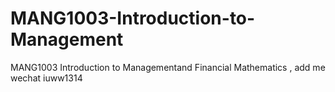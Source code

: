 # MANG1003-Introduction-to-Management
MANG1003 Introduction to Managementand Financial Mathematics , add me wechat iuww1314
